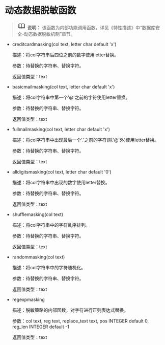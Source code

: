 # 动态数据脱敏函数<a name="ZH-CN_TOPIC_0000001151866048"></a>

>![](public_sys-resources/icon-note.gif) **说明：** 
>该函数为内部功能调用函数，详见《特性描述》中“数据库安全-动态数据脱敏机制”章节。

-   creditcardmasking\(col text, letter char default 'x'\)

    描述：将col字符串后四位之前的数字使用letter替换。

    参数：待替换的字符串、替换字符。

    返回值类型：text

-   basicmailmasking\(col text, letter char default 'x'\)

    描述：将col字符串中第一个'@'之前的字符使用letter替换。

    参数：待替换的字符串、替换字符。

    返回值类型：text

-   fullmailmasking\(col text, letter char default 'x'\)

    描述：将col字符串中出现最后一个'.'之前的字符\(除'@'外\)使用letter替换。

    参数：待替换的字符串、替换字符。

    返回值类型：text

-   alldigitsmasking\(col text, letter char default '0'\)

    描述：将col字符串中出现的数字使用letter替换。

    参数：待替换的字符串、替换字符。

    返回值类型：text

-   shufflemasking\(col text\)

    描述：将col字符串中的字符乱序排列。

    参数：待替换的字符串、替换字符。

    返回值类型：text

-   randommasking\(col text\)

    描述：将col字符串中的字符随机化。

    参数：待替换的字符串、替换字符。

    返回值类型：text

+ regexpmasking

  描述：脱敏策略的内部函数，对字符进行正则表达式替换。

  参数：col text, reg text, replace\_text text, pos INTEGER default 0, reg\_len INTEGER default -1

  返回值类型：text